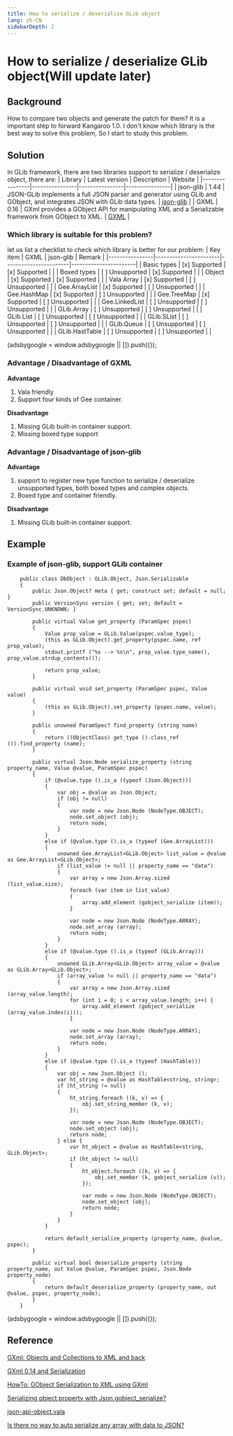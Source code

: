 ```yaml
---
title: How to serialize / deserialize GLib object
lang: zh-CN
sidebarDepth: 2
---
```


# How to serialize / deserialize GLib object(Will update later)

## Background
How to compare two objects and generate the patch for them? It is a important step to forward Kangaroo 1.0.
I don't know which library is the best way to solve this problem,  So I start to study this problem.

## Solution
In GLib framework, there are two libraries support to serialize / deserialize object, there are:
| Library        | Latest version | Description        | Website    |
|----------------|----------------|----------------|----------------|
| json-glib | 1.44 | JSON-GLib implements a full JSON parser and generator using GLib and GObject, and integrates JSON with GLib data types. | [json-glib](https://gitlab.gnome.org/GNOME/json-glib) |
| GXML    | 0.16 | GXml provides a GObject API for manipulating XML and a Serializable framework from GObject to XML. | [GXML](https://gitlab.gnome.org/GNOME/gxml) |

### Which library is suitable for this problem?

let us list a checklist to check which library is better for our problem:
| Key item       | GXML                  | json-glib             | Remark                |
|----------------|-----------------------|-----------------------|-----------------------|
| Basic types    | [x] Supported         | [x] Supported         |                       |
| Boxed types    | [ ] Unsupported       | [x] Supported         |                       |
| Object         | [x] Supported         | [x] Supported         |                       |
| Vala Array     | [x] Supported         | [ ] Unsupported       |                       |
| Gee.ArrayList  | [x] Supported         | [ ] Unsupported       |                       |
| Gee.HashMap    | [x] Supported         | [ ] Unsupported       |                       |
| Gee.TreeMap    | [x] Supported         | [ ] Unsupported       |                       |
| Gee.LinkedList | [ ] Unsupported       | [ ] Unsupported       |                       |
| GLib.Array     | [ ] Unsupported       | [ ] Unsupported       |                       |
| GLib.List      | [ ] Unsupported       | [ ] Unsupported       |                       |
| GLib.SList     | [ ] Unsupported       | [ ] Unsupported       |                       |
| GLib.Queue     | [ ] Unsupported       | [ ] Unsupported       |                       |
| GLib.HastTable | [ ] Unsupported       | [ ] Unsupported       |                       |

<div>
    <script2 type="text/javascript" async="true" src="https://pagead2.googlesyndication.com/pagead/js/adsbygoogle.js" />
    <ins class="adsbygoogle"
        style="display:block; text-align:center;"
        data-ad-layout="in-article"
        data-ad-format="fluid"
        data-ad-client="ca-pub-3975819313740938"
        data-ad-slot="6760827895"></ins>
    <script2 type="text/javascript">
        (adsbygoogle = window.adsbygoogle || []).push({});
    </script2>
</div>

### Advantage / Disadvantage of GXML
__Advantage__
1. Vala friendly 
2. Support four kinds of Gee container.

__Disadvantage__
1. Missing GLib built-in container support.
2. Missing boxed type support

### Advantage / Disadvantage of json-glib
__Advantage__
1. support to register new type function to serialize / deserialize unsupported types, both boxed types and complex objects.
2. Boxed type and container friendly.

__Disadvantage__
1. Missing GLib built-in container support.

## Example
### Example of json-glib, support GLib container
```vala
    public class DbObject : GLib.Object, Json.Serializable
    {
        public Json.Object? meta { get; construct set; default = null; }
        public VersionSync version { get; set; default = VersionSync.UNKNOWN; }

        public virtual Value get_property (ParamSpec pspec)
        {
            Value prop_value = GLib.Value(pspec.value_type);
            (this as GLib.Object).get_property(pspec.name, ref prop_value);
            stdout.printf ("%s --> %s\n", prop_value.type_name(), prop_value.strdup_contents());

            return prop_value;
        }

        public virtual void set_property (ParamSpec pspec, Value value)
        {
            (this as GLib.Object).set_property (pspec.name, value);
        }

        public unowned ParamSpec? find_property (string name)
        {
            return ((ObjectClass) get_type ().class_ref ()).find_property (name);
        }

        public virtual Json.Node serialize_property (string property_name, Value @value, ParamSpec pspec)
        {
            if (@value.type ().is_a (typeof (Json.Object)))
            {
                var obj = @value as Json.Object;
                if (obj != null)
                {
                    var node = new Json.Node (NodeType.OBJECT);
                    node.set_object (obj);
                    return node;
                }
            }
            else if (@value.type ().is_a (typeof (Gee.ArrayList)))
            {
                unowned Gee.ArrayList<GLib.Object> list_value = @value as Gee.ArrayList<GLib.Object>;
                if (list_value != null || property_name == "data")
                {
                    var array = new Json.Array.sized (list_value.size);
                    foreach (var item in list_value)
                    {
                        array.add_element (gobject_serialize (item));
                    }

                    var node = new Json.Node (NodeType.ARRAY);
                    node.set_array (array);
                    return node;
                }
            }
            else if (@value.type ().is_a (typeof (GLib.Array)))
            {
                unowned GLib.Array<GLib.Object> array_value = @value as GLib.Array<GLib.Object>;
                if (array_value != null || property_name == "data")
                {
                    var array = new Json.Array.sized (array_value.length);
                    for (int i = 0; i < array_value.length; i++) {
                        array.add_element (gobject_serialize (array_value.index(i)));
                    }

                    var node = new Json.Node (NodeType.ARRAY);
                    node.set_array (array);
                    return node;
                }
            }            
            else if (@value.type ().is_a (typeof (HashTable)))
            {
                var obj = new Json.Object ();
                var ht_string = @value as HashTable<string, string>;
                if (ht_string != null)
                {
                    ht_string.foreach ((k, v) => {
                        obj.set_string_member (k, v);
                    });

                    var node = new Json.Node (NodeType.OBJECT);
                    node.set_object (obj);
                    return node;
                } else {
                    var ht_object = @value as HashTable<string, GLib.Object>;
                    if (ht_object != null)
                    {
                        ht_object.foreach ((k, v) => {
                            obj.set_member (k, gobject_serialize (v));
                        });    

                        var node = new Json.Node (NodeType.OBJECT);
                        node.set_object (obj);
                        return node;
                    }
                }
            }

            return default_serialize_property (property_name, @value, pspec);
        }

        public virtual bool deserialize_property (string property_name, out Value @value, ParamSpec pspec, Json.Node property_node)
        {
            return default_deserialize_property (property_name, out @value, pspec, property_node);
        }
    }
```
<div>
    <script2 type="text/javascript" async="true" src="https://pagead2.googlesyndication.com/pagead/js/adsbygoogle.js" />
    <ins class="adsbygoogle"
        style="display:block; text-align:center;"
        data-ad-layout="in-article"
        data-ad-format="fluid"
        data-ad-client="ca-pub-3975819313740938"
        data-ad-slot="6760827895"></ins>
    <script2 type="text/javascript">
        (adsbygoogle = window.adsbygoogle || []).push({});
    </script2>
</div>

## Reference
[GXml: Objects and Collections to XML and back](https://blogs.gnome.org/despinosa/2016/11/06/gxml-objects-and-collections-to-xml-and-back/)

[GXml 0.14 and Serialization](https://blogs.gnome.org/despinosa/2016/11/03/gxml-0-14-and-serialization/)

[HowTo: GObject Serialization to XML using GXml](https://blogs.gnome.org/despinosa/2016/05/04/howto-gobject-serialization-to-xml-using-gxml/)

[Serializing object property with Json.gobject_serialize?](https://stackoverflow.com/questions/43344017/vala-serializing-object-property-with-json-gobject-serialize)

[json-api-object.vala](https://github.com/major-lab/json-api-glib/blob/master/src/json-api-object.vala)

[Is there no way to auto serialize any array with data to JSON?](https://discourse.gnome.org/t/is-there-no-way-to-auto-serialize-any-array-with-data-to-json/1621)
